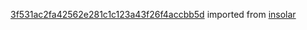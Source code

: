 [3f531ac2fa42562e281c1c123a43f26f4accbb5d](https://github.com/insolar/insolar/commit/3f531ac2fa42562e281c1c123a43f26f4accbb5d) imported from [insolar](https://github.com/insolar/insolar)
